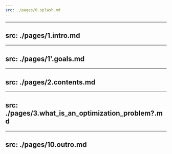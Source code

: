 ```yaml
---
src: ./pages/0.splash.md
---
```


---
src: ./pages/1.intro.md
---

---
src: ./pages/1'.goals.md
---

---
src: ./pages/2.contents.md
---

---
src: ./pages/3.what_is_an_optimization_problem?.md
---

---
src: ./pages/10.outro.md
---
